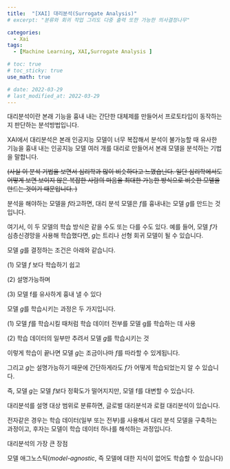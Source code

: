 ```yaml
---
title:  "[XAI] 대리분석(Surrogate Analysis)"
# excerpt: "분류와 회귀 작업 그리도 다중 출력 또한 가능한 의사결정나무"

categories:
  - Xai
tags:
  - [Machine Learning, XAI,Surrogate Analysis ]

# toc: true
# toc_sticky: true
use_math: true

# date: 2022-03-29
# last_modified_at: 2022-03-29
---
```

<!-- # Surrogate Analysis -->

대리분석이란 본래 기능을 흉내 내는 간단한 대체제를 만들어서 프로토타입이 동작하는지 판단하는 분석방법입니다.

XAI에서 대리분석은 본래 인공지능 모델이 너무 복잡해서 분석이 불가능할 때 유사한 기능을 흉내 내는 인공지능 모델 여러 개를 대리로 만들어서 본래 모델을 분석하는 기법을 말합니다.

~~(사실 이 분석 기법을 보면서 심리학과 많이 비슷하다고 느꼈습닌다. 일단 심리학에서도 어떻게 보면 보이지 않은 복잡한 사람의 마음을 최대한 가능한 방식으로 비슷한 모델을 만드는 것이기 때문입니다. )~~

분석을 해야하는 모델을 $f$라고하면, 대리 분석 모델은 $f$를 흉내내는 모델 $g$를 만드는 것입니다. 

여기서, 이 두 모델의 학습 방식은 같을 수도 또는 다를 수도 있다. 예를 들어, 모델 $f$가 심층신경망을 사용해 학습했다면, $g$는 트리나 선형 회귀 모델이 될 수 있습니다.

모델 $g$를 결정하는 조건은 아래와 같습니다.

(1) 모델 $f$ 보다 학습하기 쉽고

(2) 설명가능하며

(3) 모델 f를 유사하게 흉내 낼 수 있다

모델 $g$를 학습시키는 과정은 두 가지입니다.

(1) 모델 $f$를 학습시킬 때처럼 학습 데이터 전부를 모델 g를 학습하는 데 사용

(2) 학습 데이터의 일부만 추려서 모델 $g$를 학습시키는 것

이렇게 학습이 끝나면 모델 $g$는 조금이나마 $f$를 따라할 수 있게됩니다.

그리고 $g$는 설명가능하기 때문에 간단하게라도 $f$가 어떻게 학습되었는지 알 수 있습니다. 

즉, 모델 $g$는 모델 $f$보다 정확도가 떨어지지만, 모델 f를 대변할 수 있습니다.

대리분석를 설명 대상 범위로 분류하면, 글로벌 대리분석과 로컬 대리분석이 있습니다.

전자같은 경우는 학습 데이터(일부 또는 전부)를 사용해서 대리 분석 모델을 구축하는 과정이고, 후자는 모델이 학습 데이터 하나를 해석하는 과정입니다.

대리분석의 가장 큰 장점

모델 애그노스틱(*model-agnostic*, 즉 모델에 대한 지식이 없어도 학습할 수 있습니다)